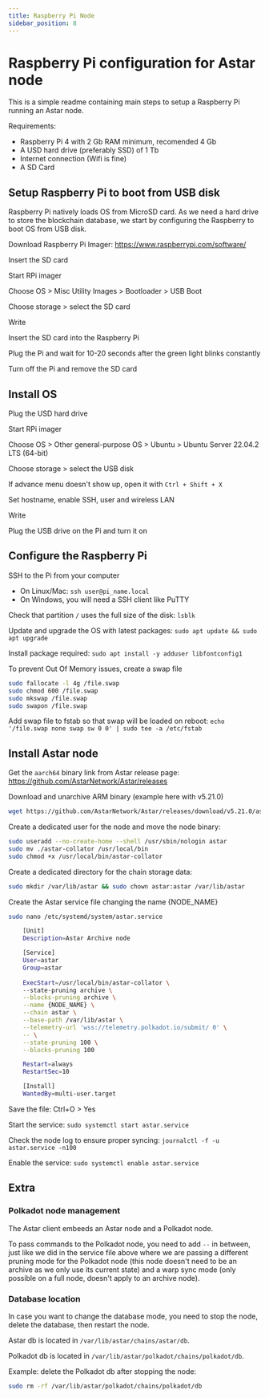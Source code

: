 ```yaml
---
title: Raspberry Pi Node
sidebar_position: 8
---
```


# Raspberry Pi configuration for Astar node

This is a simple readme containing main steps to setup a Raspberry Pi running an Astar node.

Requirements:
- Raspberry Pi 4 with 2 Gb RAM minimum, recomended 4 Gb
- A USD hard drive (preferably SSD) of 1 Tb
- Internet connection (Wifi is fine)
- A SD Card

## Setup Raspberry Pi to boot from USB disk

Raspberry Pi natively loads OS from MicroSD card.
As we need a hard drive to store the blockchain database, we start by configuring the Raspberry to boot OS from USB disk.

Download Raspberry Pi Imager: https://www.raspberrypi.com/software/

Insert the SD card

Start RPi imager

Choose OS > Misc Utility Images > Bootloader > USB Boot

Choose storage > select the SD card

Write

Insert the SD card into the Raspberry Pi

Plug the Pi and wait for 10-20 seconds after the green light blinks constantly

Turn off the Pi and remove the SD card

## Install OS

Plug the USD hard drive

Start RPi imager

Choose OS > Other general-purpose OS > Ubuntu > Ubuntu Server 22.04.2 LTS (64-bit)

Choose storage > select the USB disk

If advance menu doesn't show up, open it with `Ctrl + Shift + X`

Set hostname, enable SSH, user and wireless LAN

Write

Plug the USB drive on the Pi and turn it on

## Configure the Raspberry Pi

SSH to the Pi from your computer
- On Linux/Mac: `ssh user@pi_name.local`
- On Windows, you will need a SSH client like PuTTY

Check that partition `/` uses the full size of the disk: `lsblk`

Update and upgrade the OS with latest packages: `sudo apt update && sudo apt upgrade`

Install package required: `sudo apt install -y adduser libfontconfig1`

To prevent Out Of Memory issues, create a swap file

```bash
sudo fallocate -l 4g /file.swap
sudo chmod 600 /file.swap
sudo mkswap /file.swap
sudo swapon /file.swap
```

Add swap file to fstab so that swap will be loaded on reboot: `echo '/file.swap none swap sw 0 0' | sudo tee -a /etc/fstab`

## Install Astar node

Get the `aarch64` binary link from Astar release page: https://github.com/AstarNetwork/Astar/releases

Download and unarchive ARM binary (example here with v5.21.0)

```bash
wget https://github.com/AstarNetwork/Astar/releases/download/v5.21.0/astar-collator-v5.21.0-ubuntu-aarch64.tar.gz && tar -xf astar-collator*.tar.gz
```

Create a dedicated user for the node and move the node binary:

```bash
sudo useradd --no-create-home --shell /usr/sbin/nologin astar
sudo mv ./astar-collator /usr/local/bin
sudo chmod +x /usr/local/bin/astar-collator
```

Create a dedicated directory for the chain storage data: 

```bash
sudo mkdir /var/lib/astar && sudo chown astar:astar /var/lib/astar
```

Create the Astar service file changing the name \{NODE_NAME\}

```bash
sudo nano /etc/systemd/system/astar.service

    [Unit]
    Description=Astar Archive node

    [Service]
    User=astar
    Group=astar
    
    ExecStart=/usr/local/bin/astar-collator \
    --state-pruning archive \
    --blocks-pruning archive \
    --name {NODE_NAME} \
    --chain astar \
    --base-path /var/lib/astar \
    --telemetry-url 'wss://telemetry.polkadot.io/submit/ 0' \
    -- \
    --state-pruning 100 \
    --blocks-pruning 100

    Restart=always
    RestartSec=10

    [Install]
    WantedBy=multi-user.target
```

Save the file: Ctrl+O > Yes

Start the service: `sudo systemctl start astar.service`

Check the node log to ensure proper syncing: `journalctl -f -u astar.service -n100`

Enable the service: `sudo systemctl enable astar.service`

## Extra 

### Polkadot node management

The Astar client embeeds an Astar node and a Polkadot node.

To pass commands to the Polkadot node, you need to add `--` in between, just like we did in the service file above where we are passing a different pruning mode for the Polkadot node (this node doesn't need to be an archive as we only use its current state) and a warp sync mode (only possible on a full node, doesn't apply to an archive node).

### Database location

In case you want to change the database mode, you need to stop the node, delete the database, then restart the node.

Astar db is located in `/var/lib/astar/chains/astar/db`.

Polkadot db is located in `/var/lib/astar/polkadot/chains/polkadot/db`.

Example: delete the Polkadot db after stopping the node:

```bash
sudo rm -rf /var/lib/astar/polkadot/chains/polkadot/db
```
